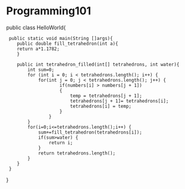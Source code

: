 # Programming101
public class HelloWorld{

     public static void main(String []args){
        public double fill_tetrahedron(int a){
        return a*1.1782;    
        }
        
        public int tetrahedron_filled(int[] tetrahedrons, int water){
            int sum=0;
            for (int i = 0; i < tetrahedrons.length(); i++) {
                for(int j = 0; j < tetrahedrons.length(); j++) {
                        if(numbers[i] > numbers[j + 1])
                        {   
                            temp = tetrahedrons[j + 1];
                            tetrahedrons[j + 1]= tetrahedrons[i];
                            tetrahedrons[i] = temp;
                        }
                    }
            }
            for(i=0;i<=tetrahedrons.length();i++) {
                sum+=fill_tetrahedron(tetrahedrons[i]);
                if(sum>water) {
                    return i;
                }
                return tetrahedrons.length();
            }
        }
     }
}
